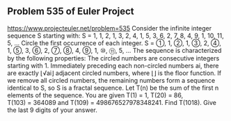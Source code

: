 ## Problem 535 of Euler Project 
https://www.projecteuler.net/problem=535
Consider the infinite integer sequence S starting with:
S = 1, 1, 2, 1, 3, 2, 4, 1, 5, 3, 6, 2, 7, 8, 4, 9, 1, 10, 11, 5, ...
Circle the first occurrence of each integer.
S = ①, 1, ②, 1, ③, 2, ④, 1, ⑤, 3, ⑥, 2, ⑦, ⑧, 4, ⑨, 1, ⑩, ⑪, 5, ...
The sequence is characterized by the following properties:
The circled numbers are consecutive integers starting with 1.
Immediately preceding each non-circled numbers ai, there are exactly ⌊√ai⌋ adjacent circled numbers, where ⌊⌋ is the floor function.
If we remove all circled numbers, the remaining numbers form a sequence identical to S, so S is a fractal sequence.
Let T(n) be the sum of the first n elements of the sequence.
You are given T(1) = 1, T(20) = 86, T(103) = 364089 and T(109) = 498676527978348241.
Find T(1018). Give the last 9 digits of your answer.